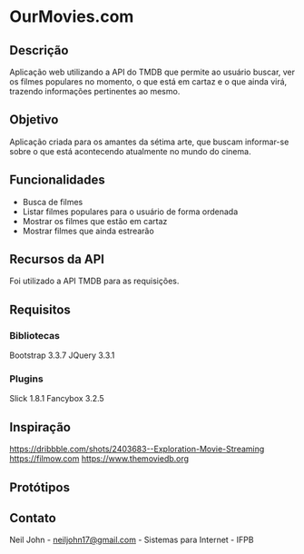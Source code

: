 # OurMovies.com

## Descrição
Aplicação web utilizando a API do TMDB que permite ao usuário buscar, ver os filmes populares no momento, o que está em cartaz e o que ainda virá, trazendo informações pertinentes ao mesmo.

## Objetivo 
Aplicação criada para os amantes da sétima arte, que buscam informar-se sobre o que está acontecendo atualmente no mundo do cinema.

## Funcionalidades
- Busca de filmes
- Listar filmes populares para o usuário de forma ordenada
- Mostrar os filmes que estão em cartaz
- Mostrar filmes que ainda estrearão

## Recursos da API
Foi utilizado a API TMDB para as requisições.

## Requisitos
 ### Bibliotecas
 Bootstrap 3.3.7
 JQuery 3.3.1
 
 ### Plugins
 Slick 1.8.1
 Fancybox 3.2.5

## Inspiração

https://dribbble.com/shots/2403683--Exploration-Movie-Streaming
https://filmow.com
https://www.themoviedb.org

## Protótipos


## Contato
Neil John - neiljohn17@gmail.com - Sistemas para Internet - IFPB
